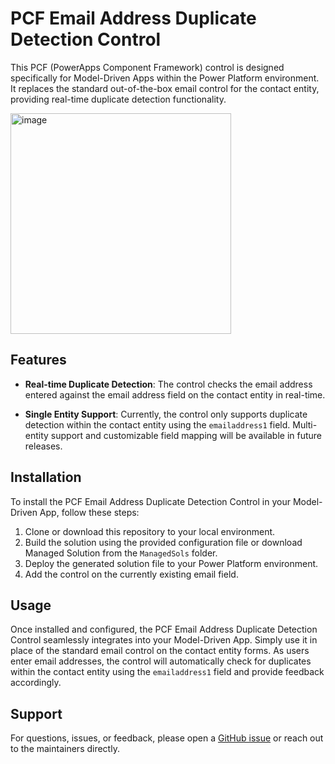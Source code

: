# PCF Email Address Duplicate Detection Control

This PCF (PowerApps Component Framework) control is designed specifically for Model-Driven Apps within the Power Platform environment. It replaces the standard out-of-the-box email control for the contact entity, providing real-time duplicate detection functionality.




<img width="353" alt="image" src="https://github.com/ysondh/PCF-EmailDuplicateCheck-/assets/77232067/4a865ab8-3754-434a-9ae7-3b3bfc27dc94">




## Features

- **Real-time Duplicate Detection**: The control checks the email address entered against the email address field on the contact entity in real-time.
  
- **Single Entity Support**: Currently, the control only supports duplicate detection within the contact entity using the `emailaddress1` field. Multi-entity support and customizable field mapping will be available in future releases.
  
## Installation

To install the PCF Email Address Duplicate Detection Control in your Model-Driven App, follow these steps:

1. Clone or download this repository to your local environment.
2. Build the solution using the provided configuration file or download Managed Solution from the `ManagedSols` folder.
3. Deploy the generated solution file to your Power Platform environment.
4. Add the control on the currently existing email field.

## Usage

Once installed and configured, the PCF Email Address Duplicate Detection Control seamlessly integrates into your Model-Driven App. Simply use it in place of the standard email control on the contact entity forms. As users enter email addresses, the control will automatically check for duplicates within the contact entity using the `emailaddress1` field and provide feedback accordingly.


## Support

For questions, issues, or feedback, please open a [GitHub issue](https://github.com/your-username/your-repository/issues) or reach out to the maintainers directly.

